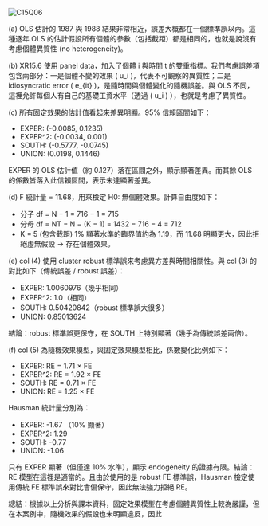 ![C15Q06](https://github.com/user-attachments/assets/10c08bf5-5b07-4bc1-b8fa-da6fa8c7c7a6)


(a)
OLS 估計的 1987 與 1988 結果非常相近，誤差大概都在一個標準誤以內。這種逐年 OLS 的估計假設所有個體的參數（包括截距）都是相同的，也就是說沒有考慮個體異質性 (no heterogeneity)。

(b)
XR15.6 使用 panel data，加入了個體 i 與時間 t 的雙重指標。我們考慮誤差項包含兩部分：一是個體不變的效果 \( u_i \)，代表不可觀察的異質性；二是 idiosyncratic error \( e_{it} \)，是隨時間與個體變化的隨機誤差。與 OLS 不同，這裡允許每個人有自己的基礎工資水平（透過 \( u_i \) ），也就是考慮了異質性。

(c)
所有固定效果的估計值看起來差異明顯。95% 信賴區間如下：
- EXPER: (-0.0085, 0.1235)
- EXPER^2: (-0.0034, 0.001)
- SOUTH: (-0.5777, -0.0745)
- UNION: (0.0198, 0.1446)

EXPER 的 OLS 估計值（約 0.127）落在區間之外，顯示顯著差異。而其餘 OLS 的係數皆落入此信賴區間，表示未達顯著差異。

(d)
F 統計量 = 11.68，用來檢定 H0: 無個體效果。計算自由度如下：
- 分子 df = N − 1 = 716 − 1 = 715
- 分母 df = NT − N − (K − 1) = 1432 − 716 − 4 = 712
- K = 5 (包含截距)
1% 顯著水準的臨界值約為 1.19，而 11.68 明顯更大，因此拒絕虛無假設 → 存在個體效果。

(e)
col (4) 使用 cluster robust 標準誤來考慮異方差與時間相關性。與 col (3) 的對比如下（傳統誤差 / robust 誤差）：
- EXPER: 1.0060976（幾乎相同）
- EXPER^2: 1.0（相同）
- SOUTH: 0.50420842（robust 標準誤大很多）
- UNION: 0.85013624

結論：robust 標準誤更保守，在 SOUTH 上特別顯著（幾乎為傳統誤差兩倍）。

(f)
col (5) 為隨機效果模型，與固定效果模型相比，係數變化比例如下：
- EXPER: RE = 1.71 × FE
- EXPER^2: RE = 1.92 × FE
- SOUTH: RE = 0.71 × FE
- UNION: RE = 1.25 × FE

Hausman 統計量分別為：
- EXPER: -1.67 （10% 顯著）
- EXPER^2: 1.29
- SOUTH: -0.77
- UNION: -1.06

只有 EXPER 顯著（但僅達 10% 水準），顯示 endogeneity 的證據有限。結論：RE 模型在這裡是適當的。且由於使用的是 robust FE 標準誤，Hausman 檢定使用傳統 FE 標準誤來對比會偏保守，因此無法強力拒絕 RE。

總結：根據以上分析與課本資料，固定效果模型在考慮個體異質性上較為嚴謹，但在本案例中，隨機效果的假設也未明顯違反，因此
